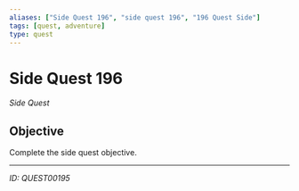 ```yaml
---
aliases: ["Side Quest 196", "side quest 196", "196 Quest Side"]
tags: [quest, adventure]
type: quest
---
```


# Side Quest 196

*Side Quest*

## Objective
Complete the side quest objective.

---
*ID: QUEST00195*